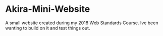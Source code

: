 # Akira-Mini-Website
A small website created during my 2018 Web Standards Course. Ive been wanting to build on it and test things out.
